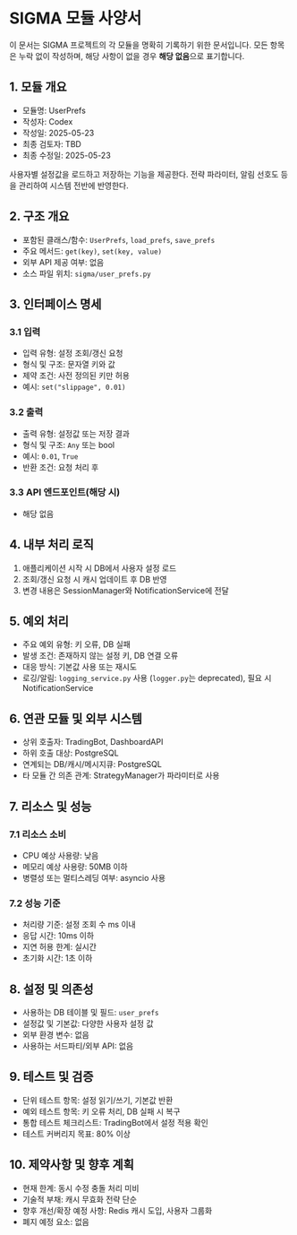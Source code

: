 # SIGMA 모듈 사양서

이 문서는 SIGMA 프로젝트의 각 모듈을 명확히 기록하기 위한 문서입니다. 모든 항목은 누락 없이 작성하며, 해당 사항이 없을 경우 **해당 없음**으로 표기합니다.

## 1. 모듈 개요
* 모듈명: UserPrefs
* 작성자: Codex
* 작성일: 2025-05-23
* 최종 검토자: TBD
* 최종 수정일: 2025-05-23

사용자별 설정값을 로드하고 저장하는 기능을 제공한다. 전략 파라미터, 알림 선호도 등을 관리하여 시스템 전반에 반영한다.

## 2. 구조 개요
* 포함된 클래스/함수: `UserPrefs`, `load_prefs`, `save_prefs`
* 주요 메서드: `get(key)`, `set(key, value)`
* 외부 API 제공 여부: 없음
* 소스 파일 위치: `sigma/user_prefs.py`

## 3. 인터페이스 명세
### 3.1 입력
* 입력 유형: 설정 조회/갱신 요청
* 형식 및 구조: 문자열 키와 값
* 제약 조건: 사전 정의된 키만 허용
* 예시: `set("slippage", 0.01)`

### 3.2 출력
* 출력 유형: 설정값 또는 저장 결과
* 형식 및 구조: `Any` 또는 bool
* 예시: `0.01`, `True`
* 반환 조건: 요청 처리 후

### 3.3 API 엔드포인트(해당 시)
* 해당 없음

## 4. 내부 처리 로직
1. 애플리케이션 시작 시 DB에서 사용자 설정 로드
2. 조회/갱신 요청 시 캐시 업데이트 후 DB 반영
3. 변경 내용은 SessionManager와 NotificationService에 전달

## 5. 예외 처리
* 주요 예외 유형: 키 오류, DB 실패
* 발생 조건: 존재하지 않는 설정 키, DB 연결 오류
* 대응 방식: 기본값 사용 또는 재시도
* 로깅/알림: `logging_service.py` 사용 (`logger.py`는 deprecated), 필요 시 NotificationService

## 6. 연관 모듈 및 외부 시스템
* 상위 호출자: TradingBot, DashboardAPI
* 하위 호출 대상: PostgreSQL
* 연계되는 DB/캐시/메시지큐: PostgreSQL
* 타 모듈 간 의존 관계: StrategyManager가 파라미터로 사용

## 7. 리소스 및 성능
### 7.1 리소스 소비
* CPU 예상 사용량: 낮음
* 메모리 예상 사용량: 50MB 이하
* 병렬성 또는 멀티스레딩 여부: asyncio 사용

### 7.2 성능 기준
* 처리량 기준: 설정 조회 수 ms 이내
* 응답 시간: 10ms 이하
* 지연 허용 한계: 실시간
* 초기화 시간: 1초 이하

## 8. 설정 및 의존성
* 사용하는 DB 테이블 및 필드: `user_prefs`
* 설정값 및 기본값: 다양한 사용자 설정 값
* 외부 환경 변수: 없음
* 사용하는 서드파티/외부 API: 없음

## 9. 테스트 및 검증
* 단위 테스트 항목: 설정 읽기/쓰기, 기본값 반환
* 예외 테스트 항목: 키 오류 처리, DB 실패 시 복구
* 통합 테스트 체크리스트: TradingBot에서 설정 적용 확인
* 테스트 커버리지 목표: 80% 이상

## 10. 제약사항 및 향후 계획
* 현재 한계: 동시 수정 충돌 처리 미비
* 기술적 부채: 캐시 무효화 전략 단순
* 향후 개선/확장 예정 사항: Redis 캐시 도입, 사용자 그룹화
* 폐지 예정 요소: 없음

